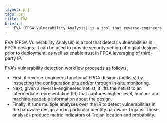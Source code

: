 ```yaml
---
layout: prj
tags: prj
title: FVA
brief: |
    FVA (FPGA Vulnerability Analysis) is a tool that reverse-engineers and detects vulnerabilities in FPGA designs.
---
```


FVA (FPGA Vulnerability Analysis) is a tool that detects vulnerabilities in FPGA designs. It can be used to provide security vetting of digital designs prior to deployment, as well as enable trust in FPGA leveraging of third-party IP.

FVA's vulnerability detection workflow proceeds as follows:
* First, it reverse-engineers functional FPGA designs (netlists) by inspecting the configuration bits and/or through in-situ monitoring.
* Next, given a reverse-engineered netlist, it lifts the netlist to an intermediate representation (IR) that captures higher-level, human- and machine-readable information about the design.
* Finally, it runs multiple analyses over the IR to detect vulnerabilities in the hardware design and in particular identify hardware Trojans. These analyses produce metric indicators of Trojan location and probability.


